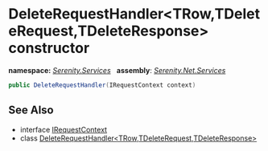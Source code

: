 # DeleteRequestHandler&lt;TRow,TDeleteRequest,TDeleteResponse&gt; constructor
**namespace:** *[Serenity.Services](../../README.md#serenity.services-namespace)*   **assembly**: *[Serenity.Net.Services](../../README.md)*

```csharp
public DeleteRequestHandler(IRequestContext context)
```

## See Also

* interface [IRequestContext](../IRequestContext.md)
* class [DeleteRequestHandler&lt;TRow,TDeleteRequest,TDeleteResponse&gt;](../DeleteRequestHandler-3.md)